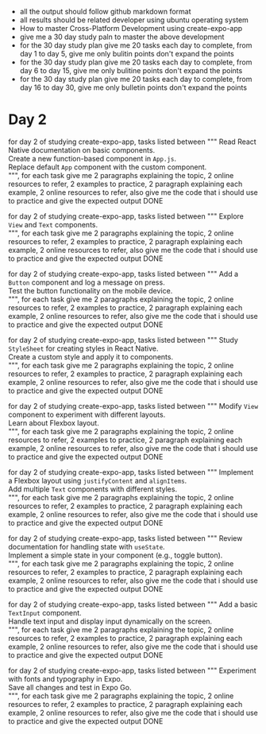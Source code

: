 - all the output should follow github markdown format
- all results should be related developer using ubuntu operating system
- How to master Cross-Platform Development using create-expo-app
- give me a 30 day study paln to master the above development
- for the 30 day study plan give me 20 tasks each day to complete, from day 1 to day 5, give me only bulitin points don't expand the points
- for the 30 day study plan give me 20 tasks each day to complete, from day 6 to day 15, give me only bulitine points don't expand the points
- for the 30 day study plan give me 20 tasks each day to complete, from day 16 to day 30, give me only bulletin points don't expand the points

# Day 2
for day 2 of studying create-expo-app, tasks listed between
"""
Read React Native documentation on basic components.<br>
Create a new function-based component in `App.js`.<br>
Replace default `App` component with the custom component.<br>
""", for each task give me 2 paragraphs explaining the topic, 2 online resources to refer, 2 examples to practice, 2 paragraph explaining each example, 2 online resources to refer, also give me the code that i should use to practice and give the expected output
DONE

for day 2 of studying create-expo-app, tasks listed between
"""
Explore `View` and `Text` components.<br>
""", for each task give me 2 paragraphs explaining the topic, 2 online resources to refer, 2 examples to practice, 2 paragraph explaining each example, 2 online resources to refer, also give me the code that i should use to practice and give the expected output
DONE

for day 2 of studying create-expo-app, tasks listed between
"""
Add a `Button` component and log a message on press.<br>
Test the button functionality on the mobile device.<br>
""", for each task give me 2 paragraphs explaining the topic, 2 online resources to refer, 2 examples to practice, 2 paragraph explaining each example, 2 online resources to refer, also give me the code that i should use to practice and give the expected output
DONE

for day 2 of studying create-expo-app, tasks listed between
"""
Study `StyleSheet` for creating styles in React Native.<br>
Create a custom style and apply it to components.<br>
""", for each task give me 2 paragraphs explaining the topic, 2 online resources to refer, 2 examples to practice, 2 paragraph explaining each example, 2 online resources to refer, also give me the code that i should use to practice and give the expected output
DONE

for day 2 of studying create-expo-app, tasks listed between
"""
Modify `View` component to experiment with different layouts.<br>
Learn about Flexbox layout.<br>
""", for each task give me 2 paragraphs explaining the topic, 2 online resources to refer, 2 examples to practice, 2 paragraph explaining each example, 2 online resources to refer, also give me the code that i should use to practice and give the expected output
DONE

for day 2 of studying create-expo-app, tasks listed between
"""
Implement a Flexbox layout using `justifyContent` and `alignItems`.<br>
Add multiple `Text` components with different styles.<br>
""", for each task give me 2 paragraphs explaining the topic, 2 online resources to refer, 2 examples to practice, 2 paragraph explaining each example, 2 online resources to refer, also give me the code that i should use to practice and give the expected output
DONE

for day 2 of studying create-expo-app, tasks listed between
"""
Review documentation for handling state with `useState`.<br>
Implement a simple state in your component (e.g., toggle button).<br>
""", for each task give me 2 paragraphs explaining the topic, 2 online resources to refer, 2 examples to practice, 2 paragraph explaining each example, 2 online resources to refer, also give me the code that i should use to practice and give the expected output
DONE

for day 2 of studying create-expo-app, tasks listed between
"""
Add a basic `TextInput` component.<br>
Handle text input and display input dynamically on the screen.<br>
""", for each task give me 2 paragraphs explaining the topic, 2 online resources to refer, 2 examples to practice, 2 paragraph explaining each example, 2 online resources to refer, also give me the code that i should use to practice and give the expected output
DONE

for day 2 of studying create-expo-app, tasks listed between
"""
Experiment with fonts and typography in Expo.<br>
Save all changes and test in Expo Go.<br>
""", for each task give me 2 paragraphs explaining the topic, 2 online resources to refer, 2 examples to practice, 2 paragraph explaining each example, 2 online resources to refer, also give me the code that i should use to practice and give the expected output
DONE
